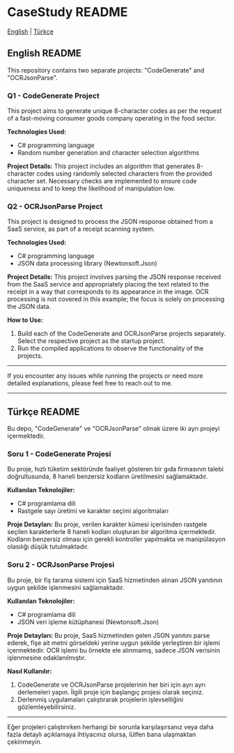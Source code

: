 # CaseStudy README

[English](#english-readme) | [Türkçe](#türkçe-readme)

## English README <a name="english-readme"></a>

This repository contains two separate projects: "CodeGenerate" and "OCRJsonParse".

### Q1 - CodeGenerate Project

This project aims to generate unique 8-character codes as per the request of a fast-moving consumer goods company operating in the food sector.

**Technologies Used:**
- C# programming language
- Random number generation and character selection algorithms

**Project Details:**
This project includes an algorithm that generates 8-character codes using randomly selected characters from the provided character set. Necessary checks are implemented to ensure code uniqueness and to keep the likelihood of manipulation low.

### Q2 - OCRJsonParse Project

This project is designed to process the JSON response obtained from a SaaS service, as part of a receipt scanning system.

**Technologies Used:**
- C# programming language
- JSON data processing library (Newtonsoft.Json)

**Project Details:**
This project involves parsing the JSON response received from the SaaS service and appropriately placing the text related to the receipt in a way that corresponds to its appearance in the image. OCR processing is not covered in this example; the focus is solely on processing the JSON data.

**How to Use:**
1. Build each of the CodeGenerate and OCRJsonParse projects separately. Select the respective project as the startup project.
2. Run the compiled applications to observe the functionality of the projects.

---

If you encounter any issues while running the projects or need more detailed explanations, please feel free to reach out to me.

---

## Türkçe README <a name="türkçe-readme"></a>

Bu depo, "CodeGenerate" ve "OCRJsonParse" olmak üzere iki ayrı projeyi içermektedir.

### Soru 1 - CodeGenerate Projesi

Bu proje, hızlı tüketim sektöründe faaliyet gösteren bir gıda firmasının talebi doğrultusunda, 8 haneli benzersiz kodların üretilmesini sağlamaktadır.

**Kullanılan Teknolojiler:**
- C# programlama dili
- Rastgele sayı üretimi ve karakter seçimi algoritmaları

**Proje Detayları:**
Bu proje, verilen karakter kümesi içerisinden rastgele seçilen karakterlerle 8 haneli kodları oluşturan bir algoritma içermektedir. Kodların benzersiz olması için gerekli kontroller yapılmakta ve manipülasyon olasılığı düşük tutulmaktadır.

### Soru 2 - OCRJsonParse Projesi

Bu proje, bir fiş tarama sistemi için SaaS hizmetinden alınan JSON yanıtının uygun şekilde işlenmesini sağlamaktadır.

**Kullanılan Teknolojiler:**
- C# programlama dili
- JSON veri işleme kütüphanesi (Newtonsoft.Json)

**Proje Detayları:**
Bu proje, SaaS hizmetinden gelen JSON yanıtını parse ederek, fişe ait metni görseldeki yerine uygun şekilde yerleştiren bir işlemi içermektedir. OCR işlemi bu örnekte ele alınmamış, sadece JSON verisinin işlenmesine odaklanılmıştır.

**Nasıl Kullanılır:**
1. CodeGenerate ve OCRJsonParse projelerinin her biri için ayrı ayrı derlemeleri yapın. İlgili proje için başlangıç ​​projesi olarak seçiniz.
2. Derlenmiş uygulamaları çalıştırarak projelerin işlevselliğini gözlemleyebilirsiniz.

---

Eğer projeleri çalıştırırken herhangi bir sorunla karşılaşırsanız veya daha fazla detaylı açıklamaya ihtiyacınız olursa, lütfen bana ulaşmaktan çekinmeyin.
